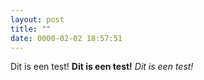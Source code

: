 ```yaml
---
layout: post
title: ""
date: 0000-02-02 18:57:51
---
```


Dit is een test!
**Dit is een test!**
*Dit is een test!*
